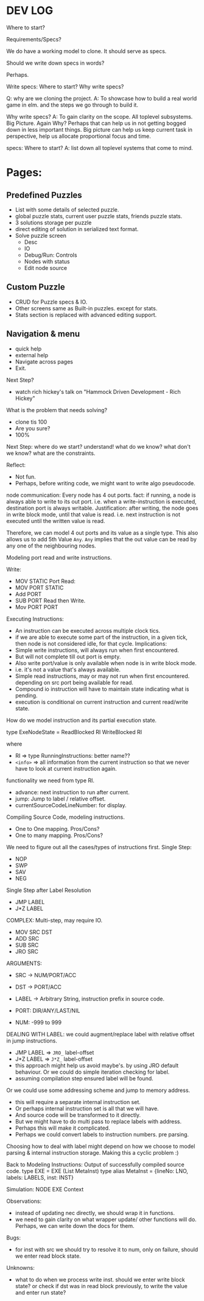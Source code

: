 # DEV LOG

Where to start?

Requirements/Specs?

We do have a working model to clone. It should serve as specs.

Should we write down specs in words?

Perhaps.

Write specs:
Where to start?
Why write specs?


Q: why are we cloning the project.
A: To showcase how to build a real world game in elm.
and the steps we go through to build it.

Why write specs?
A: To gain clarity on the scope. All toplevel subsystems. Big Picture. 
Again Why? Perhaps that can help us in not getting bogged down in less important things.
Big picture can help us keep current task in perspective, 
help us allocate proportional focus and time. 

specs: Where to start?
A: list down all toplevel systems that come to mind.
# Pages:
## Predefined Puzzles
* List with some details of selected puzzle.
* global puzzle stats, current user puzzle stats, friends puzzle stats.
* 3 solutions storage per puzzle
* direct editing of solution in serialized text format.
* Solve puzzle screen
  * Desc
  * IO
  * Debug/Run: Controls
  * Nodes with status
  * Edit node source
## Custom Puzzle
* CRUD for Puzzle specs & IO.
* Other screens same as Built-in puzzles. except for stats.
* Stats section is replaced with advanced editing support.
## Navigation & menu
* quick help
* external help
* Navigate across pages
* Exit.

Next Step?
* watch rich hickey's talk on "Hammock Driven Development - Rich Hickey"

What is the problem that needs solving?
* clone tis 100
* Are you sure?
* 100%

Next Step:
where do we start?
understand!
what do we know?
what don't we know?
what are the constraints.

Reflect:
* Not fun.
* Perhaps, before writing code, we might want to write algo pseudocode.




node communication:
Every node has 4 out ports.
fact: if running, a node is always able to write to its out port.
i.e. when a write-instruction is executed, destination port is always writable. 
Justification:
after writing, the node goes in write block mode, until that value is read.
i.e. next instruction is not executed until the written value is read.

Therefore, we can model 4 out ports and its value as a single type.
This also allows us to add 5th Value `Any`.
`Any` implies that the out value can be read by any one of the neighbouring nodes.

Modeling port read and write instructions.

Write:
* MOV STATIC Port
Read:
* MOV PORT STATIC
* Add PORT
* SUB PORT
Read then Write.
* Mov PORT PORT

Executing Instructions:
* An instruction can be executed across multiple clock tics.
* if we are able to execute some part of the instruction, in a given tick,
  then node is not considered idle, for that cycle.
Implications:
* Simple write instructions, will always run when first encountered.
* But will not complete till out port is empty.
* Also write port/value is only available when node is in write block mode.
* i.e. it's not a value that's always available.
* Simple read instructions, may or may not run when first encountered.
  depending on src port being available for read.
* Compound io instruction will have to maintain state indicating what is pending.
* execution is conditional on current instruction and current read/write state.

How do we model instruction and its partial execution state.

type ExeNodeState = 
    ReadBlocked RI <info>
    WriteBlocked RI <info>

where 
* RI => type RunningInstructions: better name??
* `<info>` => all information from the current instruction 
  so that we never have to look at current instruction again.

functionality we need from type RI. 
* advance: next instruction to run after current.
* jump: Jump to label / relative offset.
* currentSourceCodeLineNumber: for display.

Compiling Source Code, modeling instructions.
* One to One mapping. Pros/Cons?
* One to many mapping. Pros/Cons?

We need to figure out all the cases/types of instructions first.
Single Step:
* NOP
* SWP
* SAV
* NEG

Single Step after Label Resolution
* JMP LABEL
* J*Z LABEL

COMPLEX: Multi-step, may require IO.
* MOV SRC DST
* ADD SRC
* SUB SRC
* JRO SRC

ARGUMENTS:
* SRC -> NUM/PORT/ACC
* DST -> PORT/ACC
* LABEL -> Arbitrary String, instruction prefix in source code.

* PORT: DIR/ANY/LAST/NIL
* NUM: -999 to 999

DEALING WITH LABEL:
we could augment/replace label with relative offset in jump instructions.
* JMP LABEL => `JRO_` label-offset
* J*Z LABEL => `J*Z_` label-offset
* this approach might help us avoid maybe's. 
  by using JRO default behaviour.
Or we could do simple iteration checking for label. 
* assuming compilation step ensured label will be found.

Or we could use some addressing scheme and jump to memory address.
* this will require a separate internal instruction set.
* Or perhaps internal instruction set is all that we will have.
* And source code will be transformed to it directly.
* But we might have to do multi pass to replace labels with address.
* Perhaps this will make it complicated.
* Perhaps we could convert labels to instruction numbers. pre parsing.

Choosing how to deal with label might depend on how we choose to model
parsing & internal instruction storage. Making this a cyclic problem :)


Back to Modeling Instructions:
Output of successfully compiled source code.
type EXE = EXE (List MetaInst)
type alias MetaInst = {lineNo: LNO, labels: LABELS, inst: INST}

Simulation: NODE EXE Context

Observations:
* instead of updating nec directly, we should wrap it in functions.
* we need to gain clarity on what wrapper update/ other functions will do.
  Perhaps, we can write down the docs for them.

Bugs: 
* for inst with src we should try to resolve it to num,
  only on failure, should we enter read block state.

Unknowns:
* what to do when we process write inst.
should we enter write block state?
or check if dst was in read block previously,
to write the value and enter run state?

 

